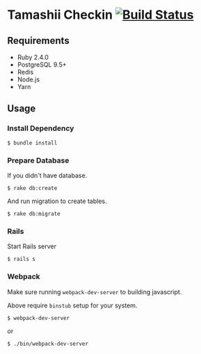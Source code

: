 Tamashii Checkin [![Build Status](https://travis-ci.org/tamashii-io/tamashii-checkin.svg?branch=develop)](https://travis-ci.org/tamashii-io/tamashii-checkin)
===

## Requirements

* Ruby 2.4.0
* PostgreSQL 9.5+
* Redis
* Node.js
* Yarn

## Usage

### Install Dependency

```
$ bundle install
```

### Prepare Database

If you didn't have database.

```
$ rake db:create
```

And run migration to create tables.

```
$ rake db:migrate
```

### Rails

Start Rails server

```
$ rails s
```

### Webpack

Make sure running `webpack-dev-server` to building javascript.

Above require `binstub` setup for your system.

```
$ webpack-dev-server
```

or

```
$ ./bin/webpack-dev-server
```
